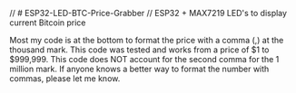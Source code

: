 // # ESP32-LED-BTC-Price-Grabber
// ESP32 + MAX7219 LED's to display current Bitcoin price

Most my code is at the bottom to format the price with a comma (,) at the thousand mark.
This code was tested and works from a price of $1 to $999,999.
This code does NOT account for the second comma for the 1 million mark.
If anyone knows a better way to format the number with commas, please let me know.
